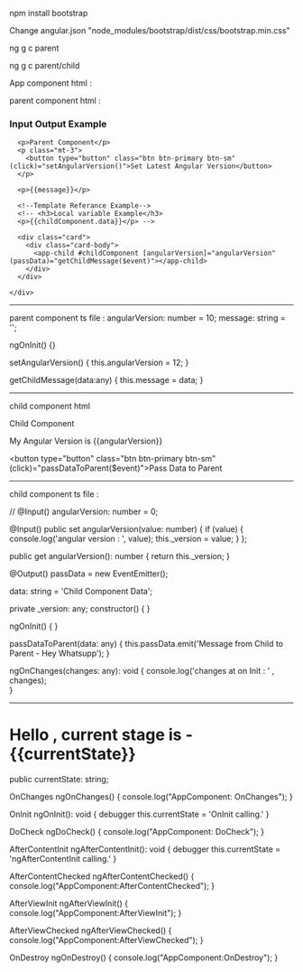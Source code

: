 npm install bootstrap

Change angular.json
"node_modules/bootstrap/dist/css/bootstrap.min.css"
<!-- ----------------------------------------------------------- -->

ng g c parent

ng g c parent/child

App component html : 
<app-parent></app-parent>
<!-- ---------------------------------------------- -->
parent component html : 

<div class="container">

  <h3>Input Output Example</h3>

  <div class="card">
    <div class="card-body">

      <p>Parent Component</p>
      <p class="mt-3">
        <button type="button" class="btn btn-primary btn-sm" (click)="setAngularVersion()">Set Latest Angular Version</button>
      </p>

      <p>{{message}}</p>

      <!--Template Referance Example-->
      <!-- <h3>Local variable Example</h3>
      <p>{{childComponent.data}}</p> -->

      <div class="card">
        <div class="card-body">
          <app-child #childComponent [angularVersion]="angularVersion" (passData)="getChildMessage($event)"></app-child>
        </div>
      </div>

    </div>
  </div>
</div>

----------------------------------------------
parent component ts file : 
  angularVersion: number = 10;
  message: string = '';

  ngOnInit() {}

  setAngularVersion() {
    this.angularVersion = 12;
  }

  getChildMessage(data:any) {
    this.message = data;
  }

-------------------------------------------------------
child component html

<p>Child Component</p>

<p>
  My Angular Version is {{angularVersion}}
</p>

<button type="button" class="btn btn-primary btn-sm" (click)="passDataToParent($event)">Pass Data to Parent</button>

------------------------------------------------------------
child component ts file : 

 // @Input() angularVersion: number = 0;

  @Input() public set angularVersion(value: number) {
    if (value) {
      console.log('angular version : ', value);
      this._version = value;
    }
  };

  public get angularVersion(): number {
    return this._version;
  }

  @Output() passData = new EventEmitter<string>();

  data: string = 'Child Component Data';

  private _version: any;
  constructor() { }

  ngOnInit() { }

  passDataToParent(data: any) {
    this.passData.emit('Message from Child to Parent - Hey Whatsupp');
  }

  ngOnChanges(changes: any): void {
    console.log('changes at on Init : ' , changes);    
  }

---------------------------------------------------------
























<h1>Hello , current stage is - {{currentState}}</h1>
public currentState: string;

OnChanges
ngOnChanges() {
    console.log("AppComponent: OnChanges");
}

OnInit
  ngOnInit(): void {
    debugger
    this.currentState = 'OnInit calling.'
  }

DoCheck
 ngDoCheck() {
      console.log("AppComponent: DoCheck");
    }


AfterContentInit
   ngAfterContentInit(): void {
    debugger
    this.currentState = 'ngAfterContentInit calling.'
  }

AfterContentChecked
   ngAfterContentChecked() {
    console.log("AppComponent:AfterContentChecked");
    }

AfterViewInit
   ngAfterViewInit() {
    console.log("AppComponent:AfterViewInit");
    }

AfterViewChecked
    ngAfterViewChecked() {
      console.log("AppComponent:AfterViewChecked");
    }

OnDestroy
    ngOnDestroy() {
      console.log("AppComponent:OnDestroy");
    }